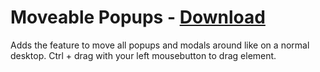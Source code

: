 # Moveable Popups - [Download](https://raw.githubusercontent.com/mwittrien/BetterDiscordAddons/master/Plugins/MoveablePopups/MoveablePopups.plugin.js)

Adds the feature to move all popups and modals around like on a normal desktop. Ctrl + drag with your left mousebutton to drag element.
